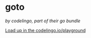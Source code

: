 # goto 

_by codelingo, part of their go bundle_


[Load up in the codelingo.io/playground](https://codelingo.io/playground/?repo=github.com/codelingo/hub&dir=tenets/codelingo/go/goto&tenet=codelingo/go/goto)